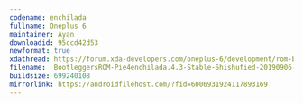 ```yaml
---
codename: enchilada
fullname: Oneplus 6
maintainer: Ayan
downloadid: 95ccd42d53
newformat: true
xdathread: https://forum.xda-developers.com/oneplus-6/development/rom-bootleggersrom-3-5-beta-unshishufied-t3871649
filename:  BootleggersROM-Pie4enchilada.4.3-Stable-Shishufied-20190906-020501.zip
buildsize: 699240108
mirrorlink: https://androidfilehost.com/?fid=6006931924117893169
---
```

